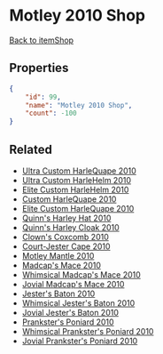 # Motley 2010 Shop

<no description available>

[Back to itemShop](../item-shops.md)

## Properties

```json
{
    "id": 99,
    "name": "Motley 2010 Shop",
    "count": -100
}
```

## Related

- [Ultra Custom HarleQuape 2010](../items/3654-ultra-custom-harlequape-2010.md)
- [Ultra Custom HarleHelm 2010](../items/3655-ultra-custom-harlehelm-2010.md)
- [Elite Custom HarleHelm 2010](../items/3657-elite-custom-harlehelm-2010.md)
- [Custom HarleQuape 2010](../items/3658-custom-harlequape-2010.md)
- [Elite Custom HarleQuape 2010](../items/3659-elite-custom-harlequape-2010.md)
- [Quinn's Harley Hat 2010](../items/3660-quinn-s-harley-hat-2010.md)
- [Quinn's Harley Cloak 2010](../items/3661-quinn-s-harley-cloak-2010.md)
- [Clown's Coxcomb 2010](../items/3662-clown-s-coxcomb-2010.md)
- [Court-Jester Cape 2010](../items/3663-court-jester-cape-2010.md)
- [Motley Mantle 2010](../items/3664-motley-mantle-2010.md)
- [Madcap's Mace 2010](../items/3665-madcap-s-mace-2010.md)
- [Whimsical Madcap's Mace 2010](../items/3666-whimsical-madcap-s-mace-2010.md)
- [Jovial Madcap's Mace 2010](../items/3667-jovial-madcap-s-mace-2010.md)
- [Jester's Baton 2010](../items/3668-jester-s-baton-2010.md)
- [Whimsical Jester's Baton 2010](../items/3669-whimsical-jester-s-baton-2010.md)
- [Jovial Jester's Baton 2010](../items/3670-jovial-jester-s-baton-2010.md)
- [Prankster's Poniard 2010](../items/3671-prankster-s-poniard-2010.md)
- [Whimsical Prankster's Poniard 2010](../items/3672-whimsical-prankster-s-poniard-2010.md)
- [Jovial Prankster's Poniard 2010](../items/3673-jovial-prankster-s-poniard-2010.md)

